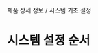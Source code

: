 <!--breadcrumb:제품 상세 정보 / 시스템 기초 설정--><span class="md-breadcrumb">제품 상세 정보 / 시스템 기초 설정</span>
# 시스템 설정 순서

